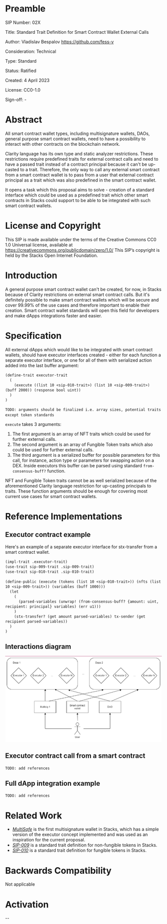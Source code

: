 # Preamble

SIP Number: 02X

Title: Standard Trait Definition for Smart Contract Wallet External Calls 

Author: Vladislav Bespalov <https://github.com/fess-v>

Consideration: Technical

Type: Standard

Status: Ratified

Created: 4 April 2023

License: CC0-1.0

Sign-off: -

# Abstract

All smart contract wallet types, including multisignature wallets, DAOs, general purpose smart contract wallets, need to have a possibility to interact with other contracts on the blockchain network.

Clarity language has its own type and static analyzer restrictions. These restrictions require predefined traits for external contract calls and need to have a passed trait instead of a contract principal because it can't be up-casted to a trait. 
Therefore, the only way to call any external smart contract from a smart contract wallet is to pass from a user that external contract principal as a trait which was also predefined in the smart contract wallet.

It opens a task which this proposal aims to solve - creation of a standard interface which could be used as a predefined trait which other smart contracts in Stacks could support to be able to be integrated with such smart contract wallets.

# License and Copyright

This SIP is made available under the terms of the Creative Commons CC0 1.0 Universal license, available at https://creativecommons.org/publicdomain/zero/1.0/
This SIP’s copyright is held by the Stacks Open Internet Foundation.

# Introduction

A general purpose smart contract wallet can't be created, for now, in Stacks because of Clarity restrictions on external smart contract calls. But it's definitely possible to make smart contract wallets which will be secure and cover 99.99% of the use cases and therefore important to enable their creation. Smart contract wallet standards will open this field for developers and make dApps integrations faster and easier.

# Specification

All external dApps which would like to be integrated with smart contract wallets, should have executor interfaces created - either for each function a separate executor interface, or one for all of them with serialized action added into the last buffer argument:

```
(define-trait executor-trait
  (
    (execute ((list 10 <sip-010-trait>) (list 10 <sip-009-trait>) (buff 2000)) (response bool uint))
  )
)
```
`TODO: arguments should be finalized i.e. array sizes, potential traits except token standards`

`execute` takes 3 arguments:
1. The first argument is an array of NFT traits which could be used for further external calls.
2. The second argument is an array of Fungible Token traits which also could be used for further external calls.
3. The third argument is a serialized buffer for possible parameters for this call, for instance, action type or parameters for swapping action on a DEX. Inside executors this buffer can be parsed using standard `from-consensus-buff?` function.

NFT and Fungible Token traits cannot be as well serialized because of the aforementioned Clarity language restriction for up-casting principals to traits.
These function arguments should be enough for covering most current use cases for smart contract wallets.

# Reference Implementations

## Executor contract example

Here's an example of a separate executor interface for stx-transfer from a smart contract wallet.

```
(impl-trait .executor-trait)
(use-trait sip-009-trait .sip-009-trait)
(use-trait sip-010-trait .sip-010-trait)

(define-public (execute (tokens (list 10 <sip-010-trait>)) (nfts (list 10 <sip-009-trait>)) (variables (buff 1000)))
  (let
    (
      (parsed-variables (unwrap! (from-consensus-buff? {amount: uint, recipient: principal} variables) (err u1)))
    )
    (stx-transfer? (get amount parsed-variables) tx-sender (get recipient parsed-variables))
  )
)
```

## Interactions diagram

![sip-02X-simple-interactions-diagram.png](sip-02X-simple-interactions-diagram.png)

## Executor contract call from a smart contract

`TODO: add references`

## Full dApp integration example 

`TODO: add references`

# Related Work

- _[MultiSafe](https://github.com/Trust-Machines/multisafe)_ is the first multisignature wallet in Stacks, which has a simple version of the executor concept implemented and was used as an inspiration for the current proposal.
- _[SIP-009](https://github.com/stacksgov/sips/blob/main/sips/sip-009/sip-009-nft-standard.md)_ is a standard trait definition for non-fungible tokens in Stacks.
- _[SIP-010](https://github.com/stacksgov/sips/blob/main/sips/sip-010/sip-010-fungible-token-standard.md)_ is a standard trait definition for fungible tokens in Stacks.

# Backwards Compatibility

Not applicable

# Activation

--


